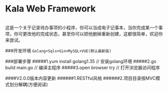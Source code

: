Kala Web Framework
=======
######
这是一个关于记录待办事项的小程序，你可以当成电子记事本，当你完成某一个事项，你可更改他的完成状态，甚至你可以把他删掉重新创建，这都很简单，欢迎你来尝试。

###开发环境
```Golang+Sqlx+Gin+MySQL+VUE(默认最新版)```

###部署步骤
#####1.yum install golang1.35 // 安装golang环境
#####2.go build main.go       // 编译主程序
#####3.open browser try       // 打开浏览器访问程序

####V2.0.0版本内容更新
######1.RESTful风格
######2.项目目录按MVC模式划分解耦(方便阅读)